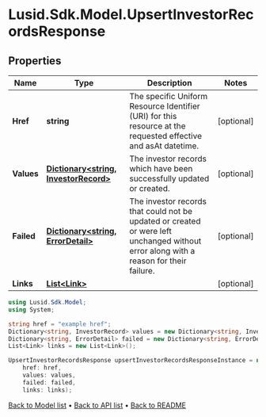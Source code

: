 # Lusid.Sdk.Model.UpsertInvestorRecordsResponse

## Properties

Name | Type | Description | Notes
------------ | ------------- | ------------- | -------------
**Href** | **string** | The specific Uniform Resource Identifier (URI) for this resource at the requested effective and asAt datetime. | [optional] 
**Values** | [**Dictionary&lt;string, InvestorRecord&gt;**](InvestorRecord.md) | The investor records which have been successfully updated or created. | [optional] 
**Failed** | [**Dictionary&lt;string, ErrorDetail&gt;**](ErrorDetail.md) | The investor records that could not be updated or created or were left unchanged without error along with a reason for their failure. | [optional] 
**Links** | [**List&lt;Link&gt;**](Link.md) |  | [optional] 

```csharp
using Lusid.Sdk.Model;
using System;

string href = "example href";
Dictionary<string, InvestorRecord> values = new Dictionary<string, InvestorRecord>();
Dictionary<string, ErrorDetail> failed = new Dictionary<string, ErrorDetail>();
List<Link> links = new List<Link>();

UpsertInvestorRecordsResponse upsertInvestorRecordsResponseInstance = new UpsertInvestorRecordsResponse(
    href: href,
    values: values,
    failed: failed,
    links: links);
```

[Back to Model list](../README.md#documentation-for-models) &#8226; [Back to API list](../README.md#documentation-for-api-endpoints) &#8226; [Back to README](../README.md)
